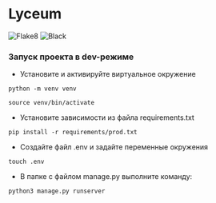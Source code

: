 # Lyceum
![Flake8](https://gitlab.crja72.ru/django/2024/autumn/course/students/248227-bogdansalaeff-course-1187/badges/main/pipeline.svg)
![Black](https://gitlab.com/gitlab-org/gitlab/badges/main/coverage.svg?job=pipeline&key_text=black&key_width=60)
### Запуск проекта в dev-режиме
- Установите и активируйте виртуальное окружение
```
python -m venv venv
```
```
source venv/bin/activate
```
- Установите зависимости из файла requirements.txt
```
pip install -r requirements/prod.txt
``` 
- Создайте файл .env и задайте переменные окружения
```
touch .env
```
- В папке с файлом manage.py выполните команду:
```
python3 manage.py runserver
```